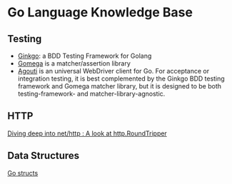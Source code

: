 # Go Language Knowledge Base

## Testing

* [Ginkgo](http://github.com/onsi/ginkgo): a BDD Testing Framework for Golang
* [Gomega](http://github.com/onsi/gomega) is a matcher/assertion library
* [Agouti](https://agouti.org/) is an universal WebDriver client for Go. For acceptance or integration testing, it is best complemented by the Ginkgo BDD testing framework and Gomega matcher library, but it is designed to be both testing-framework- and matcher-library-agnostic.

## HTTP

[Diving deep into net/http : A look at http.RoundTripper](https://lanre.wtf/blog/2017/07/24/roundtripper-go/)

## Data Structures

[Go structs](http://www.cs.sfu.ca/~ggbaker/prog-langs/content/go-structs.html)
